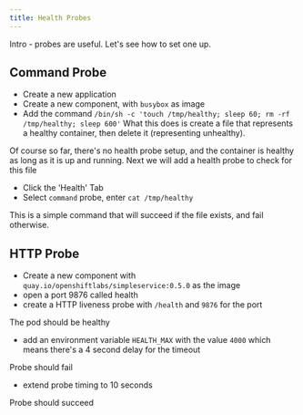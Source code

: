 ```yaml
---
title: Health Probes
---
```


Intro - probes are useful. Let's see how to set one up.

## Command Probe

- Create a new application
- Create a new component, with `busybox` as image
- Add the command `/bin/sh -c 'touch /tmp/healthy; sleep 60; rm -rf /tmp/healthy; sleep 600'`
  What this does is create a file that represents a healthy container, then delete it (representing unhealthy).

Of course so far, there's no health probe setup, and the container is healthy as long as it is up and running. Next we will add a health probe to check for this file

- Click the 'Health' Tab
- Select `command` probe, enter `cat /tmp/healthy`

This is a simple command that will succeed if the file exists, and fail otherwise.

## HTTP Probe

- Create a new component with `quay.io/openshiftlabs/simpleservice:0.5.0` as the image
- open a port 9876 called health
- create a HTTP liveness probe with `/health` and `9876` for the port

The pod should be healthy

- add an environment variable `HEALTH_MAX` with the value `4000` which means there's a 4 second delay for the timeout

Probe should fail

- extend probe timing to 10 seconds

Probe should succeed
